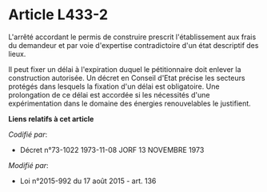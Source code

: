 # Article L433-2

L'arrêté accordant le permis de construire prescrit l'établissement aux frais du demandeur et par voie d'expertise
contradictoire d'un état descriptif des lieux.

Il peut fixer un délai à l'expiration duquel le pétitionnaire doit enlever la construction autorisée. Un décret en Conseil
d'Etat précise les secteurs protégés dans lesquels la fixation d'un délai est obligatoire. Une prolongation de ce délai est
accordée si les nécessités d'une expérimentation dans le domaine des énergies renouvelables le justifient.

**Liens relatifs à cet article**

_Codifié par_:

  - Décret n°73-1022 1973-11-08 JORF 13 NOVEMBRE 1973

_Modifié par_:

  - Loi n°2015-992 du 17 août 2015 - art. 136
